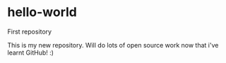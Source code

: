 # hello-world
First repository

This is my new repository. 
Will do lots of open source work now that i've learnt GitHub! :)
